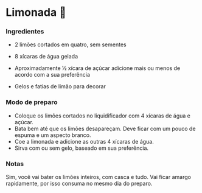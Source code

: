# Limonada :lemon:

### Ingredientes

- 2 limões cortados em quatro, sem sementes

- 8 xícaras de água gelada
- Aproximadamente ½ xícara de açúcar adicione mais ou menos de acordo com a sua preferência
- Gelos e fatias de limão para decorar



### Modo de preparo

- Coloque os limões cortados no liquidificador com 4 xícaras de água e açúcar.
- Bata bem até que os limões desapareçam. Deve ficar com um pouco de espuma e um aspecto branco.
- Coe a limonada e adicione as outras 4 xícaras de água.
- Sirva com ou sem gelo, baseado em sua preferência.

### Notas

Sim, você vai bater os limões inteiros, com casca e tudo. Vai ficar amargo  rapidamente, por isso consuma no mesmo dia do preparo.
